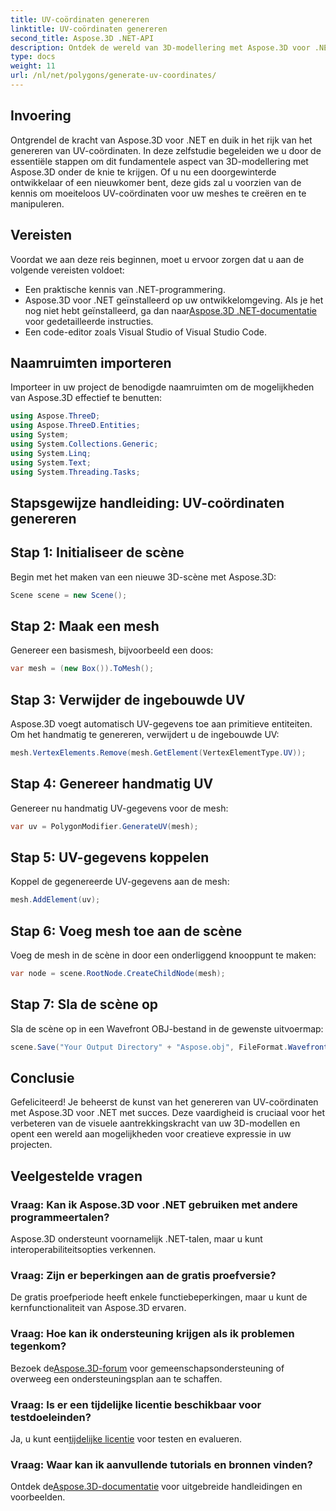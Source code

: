 ```yaml
---
title: UV-coördinaten genereren
linktitle: UV-coördinaten genereren
second_title: Aspose.3D .NET-API
description: Ontdek de wereld van 3D-modellering met Aspose.3D voor .NET. Master UV coördineert de opwekking moeiteloos. Breng uw projecten nu naar een hoger niveau!
type: docs
weight: 11
url: /nl/net/polygons/generate-uv-coordinates/
---
```

## Invoering
Ontgrendel de kracht van Aspose.3D voor .NET en duik in het rijk van het genereren van UV-coördinaten. In deze zelfstudie begeleiden we u door de essentiële stappen om dit fundamentele aspect van 3D-modellering met Aspose.3D onder de knie te krijgen. Of u nu een doorgewinterde ontwikkelaar of een nieuwkomer bent, deze gids zal u voorzien van de kennis om moeiteloos UV-coördinaten voor uw meshes te creëren en te manipuleren.
## Vereisten
Voordat we aan deze reis beginnen, moet u ervoor zorgen dat u aan de volgende vereisten voldoet:
- Een praktische kennis van .NET-programmering.
-  Aspose.3D voor .NET geïnstalleerd op uw ontwikkelomgeving. Als je het nog niet hebt geïnstalleerd, ga dan naar[Aspose.3D .NET-documentatie](https://reference.aspose.com/3d/net/) voor gedetailleerde instructies.
- Een code-editor zoals Visual Studio of Visual Studio Code.
## Naamruimten importeren
Importeer in uw project de benodigde naamruimten om de mogelijkheden van Aspose.3D effectief te benutten:
```csharp
using Aspose.ThreeD;
using Aspose.ThreeD.Entities;
using System;
using System.Collections.Generic;
using System.Linq;
using System.Text;
using System.Threading.Tasks;
```
## Stapsgewijze handleiding: UV-coördinaten genereren
## Stap 1: Initialiseer de scène
Begin met het maken van een nieuwe 3D-scène met Aspose.3D:
```csharp
Scene scene = new Scene();
```
## Stap 2: Maak een mesh
Genereer een basismesh, bijvoorbeeld een doos:
```csharp
var mesh = (new Box()).ToMesh();
```
## Stap 3: Verwijder de ingebouwde UV
Aspose.3D voegt automatisch UV-gegevens toe aan primitieve entiteiten. Om het handmatig te genereren, verwijdert u de ingebouwde UV:
```csharp
mesh.VertexElements.Remove(mesh.GetElement(VertexElementType.UV));
```
## Stap 4: Genereer handmatig UV
Genereer nu handmatig UV-gegevens voor de mesh:
```csharp
var uv = PolygonModifier.GenerateUV(mesh);
```
## Stap 5: UV-gegevens koppelen
Koppel de gegenereerde UV-gegevens aan de mesh:
```csharp
mesh.AddElement(uv);
```
## Stap 6: Voeg mesh toe aan de scène
Voeg de mesh in de scène in door een onderliggend knooppunt te maken:
```csharp
var node = scene.RootNode.CreateChildNode(mesh);
```
## Stap 7: Sla de scène op
Sla de scène op in een Wavefront OBJ-bestand in de gewenste uitvoermap:
```csharp
scene.Save("Your Output Directory" + "Aspose.obj", FileFormat.WavefrontOBJ);
```
## Conclusie
Gefeliciteerd! Je beheerst de kunst van het genereren van UV-coördinaten met Aspose.3D voor .NET met succes. Deze vaardigheid is cruciaal voor het verbeteren van de visuele aantrekkingskracht van uw 3D-modellen en opent een wereld aan mogelijkheden voor creatieve expressie in uw projecten.
## Veelgestelde vragen
### Vraag: Kan ik Aspose.3D voor .NET gebruiken met andere programmeertalen?
Aspose.3D ondersteunt voornamelijk .NET-talen, maar u kunt interoperabiliteitsopties verkennen.
### Vraag: Zijn er beperkingen aan de gratis proefversie?
De gratis proefperiode heeft enkele functiebeperkingen, maar u kunt de kernfunctionaliteit van Aspose.3D ervaren.
### Vraag: Hoe kan ik ondersteuning krijgen als ik problemen tegenkom?
 Bezoek de[Aspose.3D-forum](https://forum.aspose.com/c/3d/18) voor gemeenschapsondersteuning of overweeg een ondersteuningsplan aan te schaffen.
### Vraag: Is er een tijdelijke licentie beschikbaar voor testdoeleinden?
 Ja, u kunt een[tijdelijke licentie](https://purchase.aspose.com/temporary-license/) voor testen en evalueren.
### Vraag: Waar kan ik aanvullende tutorials en bronnen vinden?
 Ontdek de[Aspose.3D-documentatie](https://reference.aspose.com/3d/net/) voor uitgebreide handleidingen en voorbeelden.